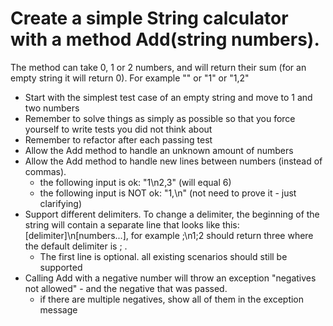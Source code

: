 # Create a simple String calculator with a method Add(string numbers).

The method can take 0, 1 or 2 numbers, and will return their sum (for an empty string it will return 0). For example "" or "1" or "1,2"

 - Start with the simplest test case of an empty string and move to 1
   and two numbers
 - Remember to solve things as simply as possible so that you force
   yourself to write tests you did not think about
 - Remember to refactor after each passing test
 - Allow the Add method to handle an unknown amount of numbers
 - Allow the Add method to handle new lines between numbers (instead of
   commas).
	 - the following input is ok: "1\n2,3" (will equal 6)
	 - the following input is NOT ok: "1,\n" (not need to prove it - just
	   clarifying)
 - Support different delimiters. To change a delimiter, the beginning of
   the string will contain a separate line that looks like this:
   [delimiter]\n[numbers...], for example ;\n1;2 should return three
   where the default delimiter is ; .
	 - The first line is optional. all existing scenarios should still be
	   supported
 - Calling Add with a negative number will throw an exception "negatives
   not allowed" - and the negative that was passed.
	 - if there are multiple negatives, show all of them in the exception
	   message
